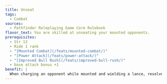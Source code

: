 ```yaml
---
title: Unseat
tags:
  - Combat
sources:
  - Pathfinder Roleplaying Game Core Rulebook
flavor_text: You are skilled at unseating your mounted opponents.
prerequisites:
  - Str 13
  - Ride 1 rank
  - "[Mounted Combat](/feats/mounted-combat/)"
  - "[Power Attack](/feats/power-attack/)"
  - "[Improved Bull Rush](/feats/improved-bull-rush/)"
  - base attack bonus +1
benefit: |
  When charging an opponent while mounted and wielding a lance, resolve the attack as normal. If it hits, you may immediately make a free bull rush attempt in addition to the normal damage. If successful, the target is knocked off his horse and lands prone in a space adjacent to his mount that is directly away from you.
---
```


